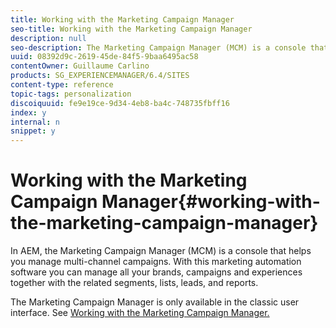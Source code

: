 ```yaml
---
title: Working with the Marketing Campaign Manager
seo-title: Working with the Marketing Campaign Manager
description: null
seo-description: The Marketing Campaign Manager (MCM) is a console that helps you manage multi-channel campaigns
uuid: 08392d9c-2619-45de-84f5-9baa6495ac58
contentOwner: Guillaume Carlino
products: SG_EXPERIENCEMANAGER/6.4/SITES
content-type: reference
topic-tags: personalization
discoiquuid: fe9e19ce-9d34-4eb8-ba4c-748735fbff16
index: y
internal: n
snippet: y
---
```


# Working with the Marketing Campaign Manager{#working-with-the-marketing-campaign-manager}

In AEM, the Marketing Campaign Manager (MCM) is a console that helps you manage multi-channel campaigns. With this marketing automation software you can manage all your brands, campaigns and experiences together with the related segments, lists, leads, and reports.

The Marketing Campaign Manager is only available in the classic user interface. See [Working with the Marketing Campaign Manager.](../../../sites/classic-ui-authoring/using/classic-personalization-campaigns-mktg-manager.md)

